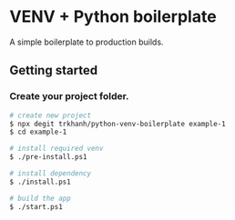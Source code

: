 #  VENV + Python boilerplate

A simple boilerplate to production builds.

## Getting started

### Create your project folder.

```bash
# create new project
$ npx degit trkhanh/python-venv-boilerplate example-1
$ cd example-1

# install required venv
$ ./pre-install.ps1

# install dependency
$ ./install.ps1

# build the app
$ ./start.ps1